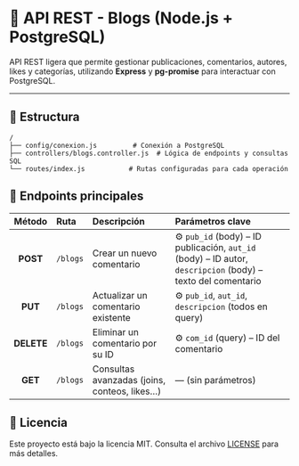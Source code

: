 # 📝 API REST - Blogs (Node.js + PostgreSQL)

API REST ligera que permite gestionar publicaciones, comentarios, autores, likes y categorías, utilizando **Express** y **pg-promise** para interactuar con PostgreSQL.

---

## 🚀 Estructura

```plaintext
/
├── config/conexion.js         # Conexión a PostgreSQL
├── controllers/blogs.controller.js  # Lógica de endpoints y consultas SQL
└── routes/index.js           # Rutas configuradas para cada operación
```
## 📌 Endpoints principales


| Método  | Ruta     | Descripción                                   | Parámetros clave                                             |
|:-------:|:---------|:----------------------------------------------|:------------------------------------------------------------|
| **POST**    | `/blogs`  | Crear un nuevo comentario                     | ⚙️ `pub_id` (body) – ID publicación, `aut_id` (body) – ID autor, `descripcion` (body) – texto del comentario |
| **PUT**     | `/blogs`  | Actualizar un comentario existente            | ⚙️ `pub_id`, `aut_id`, `descripcion` (todos en query) |
| **DELETE**  | `/blogs`  | Eliminar un comentario por su ID             | ⚙️ `com_id` (query) – ID del comentario |
| **GET**     | `/blogs`  | Consultas avanzadas (joins, conteos, likes…) | — (sin parámetros) |

## 📄 Licencia

Este proyecto está bajo la licencia MIT. Consulta el archivo [LICENSE](LICENSE) para más detalles.
